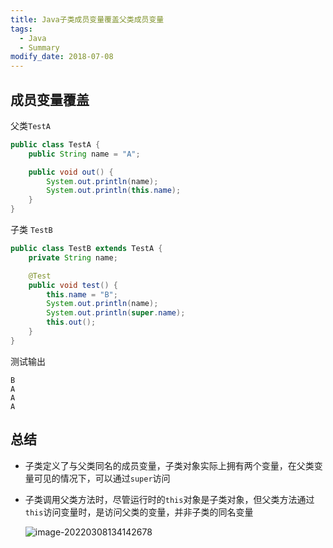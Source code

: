 ```yaml
---
title: Java子类成员变量覆盖父类成员变量
tags: 
  - Java
  - Summary
modify_date: 2018-07-08
---
```


## 成员变量覆盖

<!--more-->

父类`TestA`

```java
public class TestA {
    public String name = "A";

    public void out() {
        System.out.println(name);
        System.out.println(this.name);
    }
}
```

子类 `TestB`

```java
public class TestB extends TestA {
    private String name;

    @Test
    public void test() {
        this.name = "B";
        System.out.println(name);
        System.out.println(super.name);
        this.out();
    }
}
```

测试输出

```
B
A
A
A
```

## 总结

* 子类定义了与父类同名的成员变量，子类对象实际上拥有两个变量，在父类变量可见的情况下，可以通过`super`访问

* 子类调用父类方法时，尽管运行时的`this`对象是子类对象，但父类方法通过`this`访问变量时，是访问父类的变量，并非子类的同名变量

  ![image-20220308134142678](https://oliver-blog.oss-cn-shenzhen.aliyuncs.com/202203081341613.png)

